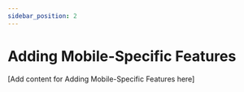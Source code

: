 ```yaml
---
sidebar_position: 2
---
```


# Adding Mobile-Specific Features

[Add content for Adding Mobile-Specific Features here]
